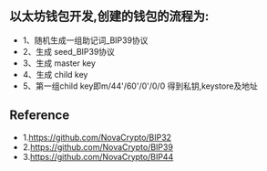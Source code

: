 ## 以太坊钱包开发,创建的钱包的流程为:
- 1、随机生成一组助记词_BIP39协议
- 2、生成 seed_BIP39协议
- 3、生成 master key
- 4、生成 child key
- 5、第一组child key即m/44'/60'/0'/0/0 得到私钥,keystore及地址

## Reference
- 1.https://github.com/NovaCrypto/BIP32
- 2.https://github.com/NovaCrypto/BIP39
- 3.https://github.com/NovaCrypto/BIP44